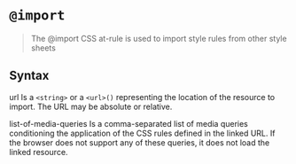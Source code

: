 # `@import`

> The @import CSS at-rule is used to import style rules from other style sheets

## Syntax

url
Is a `<string>` or a `<url>()` representing the location of the resource to import. The URL may be absolute or relative.

list-of-media-queries
Is a comma-separated list of media queries conditioning the application of the CSS rules defined in the linked URL. If the browser does not support any of these queries, it does not load the linked resource.
